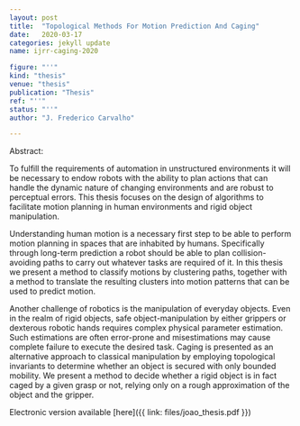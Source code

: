 ```yaml
---
layout: post
title:  "Topological Methods For Motion Prediction And Caging"
date:   2020-03-17
categories: jekyll update
name: ijrr-caging-2020

figure: "''"
kind: "thesis"
venue: "thesis"
publication: "Thesis"
ref: "''"
status: "''"
author: "J. Frederico Carvalho"

---
```


Abstract:

To fulfill the requirements of automation in unstructured environments it will be necessary to endow robots with the ability to plan actions that can handle the dynamic nature of changing environments and are robust to perceptual errors.
This thesis focuses on the design of algorithms to facilitate motion planning in human environments and rigid object manipulation.

Understanding human motion is a necessary first step to be able to perform motion planning in spaces that are inhabited by humans.
Specifically through long-term prediction a robot should be able to plan collision-avoiding paths to carry out whatever tasks are required of it.
In this thesis we present a method to classify motions by clustering paths, together with a method to translate the resulting clusters into motion patterns that can be used to predict motion.

Another challenge of robotics is the manipulation of everyday objects.
Even in the realm of rigid objects, safe object-manipulation by either grippers or dexterous robotic hands requires complex physical parameter estimation.
Such estimations are often error-prone and misestimations may cause complete failure to execute the desired task.
Caging is presented as an alternative approach to classical manipulation by employing topological invariants to determine whether an object is secured with only bounded mobility.
We present a method to decide whether a rigid object is in fact caged by a given grasp or not, relying only on a rough approximation of the object and the gripper.

Electronic version available [here]({{ link: files/joao_thesis.pdf }})

